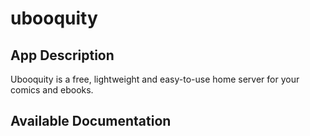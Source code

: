 # ubooquity

## App Description

Ubooquity is a free, lightweight and easy-to-use home server for your comics and ebooks.

## Available Documentation

